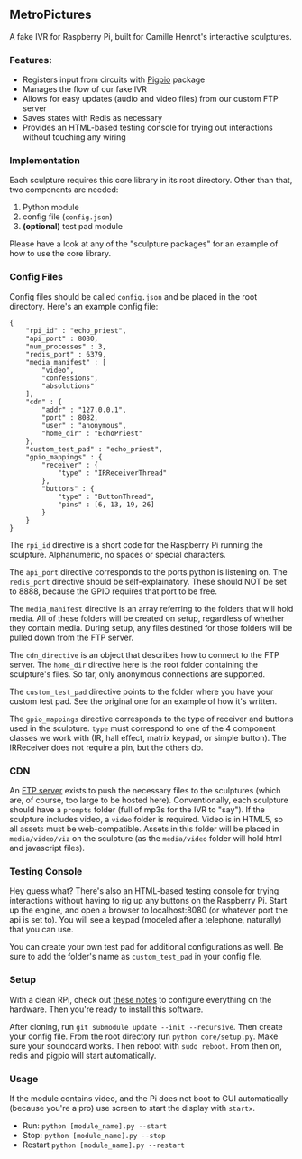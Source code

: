 ## MetroPictures

A fake IVR for Raspberry Pi, built for Camille Henrot's interactive sculptures.

### Features:

*	Registers input from circuits with [Pigpio](abyz.co.uk/rpi/pigpio/python.html) package
*	Manages the flow of our fake IVR
*	Allows for easy updates (audio and video files) from our custom FTP server
*	Saves states with Redis as necessary
*	Provides an HTML-based testing console for trying out interactions without touching any wiring

### Implementation

Each sculpture requires this core library in its root directory.  Other than that, two components are needed:

1.	Python module
1.	config file (`config.json`)
1.	__(optional)__ test pad module

Please have a look at any of the "sculpture packages" for an example of how to use the core library.

### Config Files

Config files should be called `config.json` and be placed in the root directory.  Here's an example config file:

```
{
	"rpi_id" : "echo_priest",
	"api_port" : 8080,
	"num_processes" : 3,
	"redis_port" : 6379,
	"media_manifest" : [
		"video",
		"confessions",
		"absolutions"
	],
	"cdn" : {
		"addr" : "127.0.0.1",
		"port" : 8082,
		"user" : "anonymous",
		"home_dir" : "EchoPriest"
	},
	"custom_test_pad" : "echo_priest",
	"gpio_mappings" : {
		"receiver" : {
			"type" : "IRReceiverThread"
		},
		"buttons" : {
			"type" : "ButtonThread",
			"pins" : [6, 13, 19, 26]
		}
	}
}

```

The `rpi_id` directive is a short code for the Raspberry Pi running the sculpture.  Alphanumeric, no spaces or special characters.

The `api_port` directive corresponds to the ports python is listening on.  The `redis_port` directive should be self-explainatory.  These should NOT be set to 8888, because the GPIO requires that port to be free.

The `media_manifest` directive is an array referring to the folders that will hold media.  All of these folders will be created on setup, regardless of whether they contain media.  During setup, any files destined for those folders will be pulled down from the FTP server.

The `cdn_directive` is an object that describes how to connect to the FTP server.  The `home_dir` directive here is the root folder containing the sculpture's files.  So far, only anonymous connections are supported.

The `custom_test_pad` directive points to the folder where you have your custom test pad.  See the original one for an example of how it's written.

The `gpio_mappings` directive corresponds to the type of receiver and buttons used in the sculpture.  `type` must correspond to one of the 4 component classes we work with (IR, hall effect, matrix keypad, or simple button).  The IRReceiver does not require a pin, but the others do.

### CDN

An [FTP server](https://github.com/MetroPictures/MPCDN) exists to push the necessary files to the sculptures (which are, of course, too large to be hosted here).  Conventionally, each sculpture should have a `prompts` folder (full of mp3s for the IVR to "say").  If the sculpture includes video, a `video` folder is required.  Video is in HTML5, so all assets must be web-compatible.  Assets in this folder will be placed in `media/video/viz` on the sculpture (as the `media/video` folder will hold html and javascript files).

### Testing Console

Hey guess what?  There's also an HTML-based testing console for trying interactions without having to rig up any buttons on the Raspberry Pi.  Start up the engine, and open a browser to localhost:8080 (or whatever port the api is set to).  You will see a keypad (modeled after a telephone, naturally) that you can use.

You can create your own test pad for additional configurations as well.  Be sure to add the folder's name as `custom_test_pad` in your config file.

### Setup

With a clean RPi, check out [these notes](https://github.com/MetroPictures/MPCore/blob/master/rpi_configuration.md) to configure everything on the hardware.  Then you're ready to install this software.

After cloning, run `git submodule update --init --recursive`.  Then create your config file.  From the root directory run `python core/setup.py`.  Make sure your soundcard works.  Then reboot with `sudo reboot`.  From then on, redis and pigpio will start automatically.

### Usage

If the module contains video, and the Pi does not boot to GUI automatically (because you're a pro) use screen to start the display with `startx`.

*	Run: `python [module_name].py --start`
*	Stop: `python [module_name].py --stop`
*	Restart `python [module_name].py --restart`
